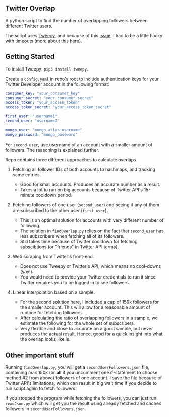 Twitter Overlap
---
A python script to find the number of overlapping followers between different Twitter users. 
 
The script uses [Tweepy](https://github.com/tweepy/tweepy), and because of this [issue](https://github.com/tweepy/tweepy/issues/617), I had to be a little hacky with timeouts (more about this [here](https://docs.google.com/presentation/d/1O3CEgcAUOC1-aQjZ77A3QbBT_meE4uO_xgbYJGdr9Ns/edit?usp=sharing)).

## Getting Started
To install Tweepy: `pip3 install tweepy`.

Create a `config.yaml` in repo's root to include authentication keys for your Twitter Developer account in the following format:
```yaml
consumer_key: "your_consumer_key"
consumer_secret: "your_consumer_secret"
access_token: "your_access_token"
access_token_secret: "your_access_token_secret"

first_user: "username1"
second_user: "username2"

mongo_user: "mongo_atlas_username"
mongo_password: "mongo_password" 
```
For `second_user`, use username of an account with a smaller amount of followers. The reasoning is explained further.

Repo contains three different approaches to calculate overlaps. 
1. Fetching all follower IDs of both accounts to hashmaps, and tracking same entries.
    * Good for small accounts. Produces an accurate number as a result. 
    * Takes a lot to run on big accounts because of Twitter API's 15-minute cooldown period.
2. Fetching followers of one user (`second_user`) and seeing if any of them are subscribed to the other user (`first_user`). 
    * This is an optimal solution for accounts with very different number of following.
    * The solution in `findOverlap.py` relies on the fact that `second_user` has less subscribers when fetching all of its followers.
    * Still takes time because of Twitter cooldown for fetching subscibtions (or "friends" in Twitter API terms).
3. Web scraping from Twitter's front-end.
    * Does not use Tweepy or Twitter's API, which means no cool-downs (yay!).
    * You would need to provide your Twitter credentials to run it since Twitter requires you to be logged in to see followers.

4. Linear interpolation based on a sample.
    * For the second solution here, I included a cap of 150k followers for the smaller account. This will allow for a reasonable amount of runtime for fetching followers.
    * After calculating the ratio of overlapping followers in a sample, we estimate the following for the whole set of subscribers.
    * Very flexible and close to accurate on a good sample, but never produces the actual result. Hence, good for a quick insight into what the overlap looks like is.

## Other important stuff
Running `findOverlap.py`, you will get a `secondUserFollowers.json` file, containing max 150k (or **all** if you uncomment one if-statement to choose method #2 from above)  followers of one account. I save the file because of Twitter API's limitations, which can result in big wait time if you decide to run script again to fetch followers. 

If you stopped the program while fetching the followers, you can just run `readJson.py` which will get you the result using already fetched and cached followers in `secondUserFollowers.json`. 
